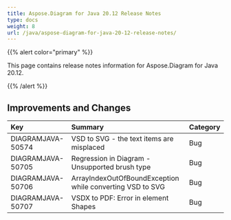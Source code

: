 ```yaml
---
title: Aspose.Diagram for Java 20.12 Release Notes
type: docs
weight: 8
url: /java/aspose-diagram-for-java-20-12-release-notes/
---
```


{{% alert color="primary" %}}

This page contains release notes information for Aspose.Diagram for Java 20.12.

{{% /alert %}}
## **Improvements and Changes** ##

|**Key**|**Summary**|**Category**|
| :- | :- | :- |
|DIAGRAMJAVA-50574|VSD to SVG - the text items are misplaced|Bug|
|DIAGRAMJAVA-50705|Regression in Diagram - Unsupported brush type|Bug|
|DIAGRAMJAVA-50706|ArrayIndexOutOfBoundException while converting VSD to SVG|Bug|
|DIAGRAMJAVA-50707|VSDX to PDF: Error in element Shapes|Bug|

